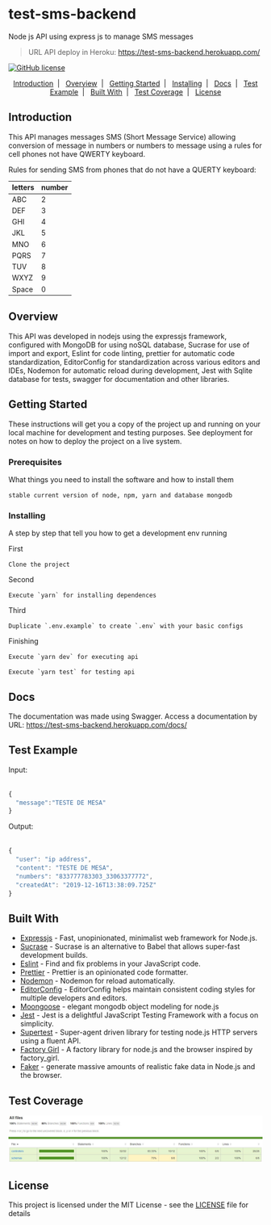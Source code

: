 # test-sms-backend
Node js API using express js to manage SMS messages


>URL API deploy in Heroku: https://test-sms-backend.herokuapp.com/

[![GitHub license](https://img.shields.io/badge/license-MIT-blue.svg)](https://github.com/raphaeldefalcoayres/lectures-backend/blob/master/LICENSE)

<p align="center">
  <a href="#introduction">Introduction</a>&nbsp;&nbsp;|&nbsp;&nbsp;
  <a href="#overview">Overview</a>&nbsp;&nbsp;|&nbsp;&nbsp;
  <a href="#getting-started">Getting Started</a>&nbsp;&nbsp;|&nbsp;&nbsp;
  <a href="#installing">Installing</a>&nbsp;&nbsp;|&nbsp;&nbsp;
  <a href="#docs">Docs</a>&nbsp;&nbsp;|&nbsp;&nbsp;
  <a href="#test-example">Test Example</a>&nbsp;&nbsp;|&nbsp;&nbsp;
  <a href="#built-with">Built With</a>&nbsp;&nbsp;|&nbsp;&nbsp;
  <a href="#test-coverage">Test Coverage</a>&nbsp;&nbsp;|&nbsp;&nbsp;
  <a href="#license">License</a>
</p>

## Introduction

This API manages messages SMS (Short Message Service) allowing conversion of message in numbers or numbers to message using a rules for cell phones not have QWERTY keyboard.

Rules for sending SMS from phones that do not have a QUERTY keyboard:

| letters | number |
|---------|--------|
|  ABC    | 2      |
|  DEF    | 3      |
|  GHI    | 4      |
|  JKL    | 5      |
|  MNO    | 6      |
|  PQRS   | 7      |
|  TUV    | 8      |
|  WXYZ   | 9      |
|  Space  | 0      |

## Overview

This API was developed in nodejs using the expressjs framework, configured with MongoDB for using noSQL database, Sucrase for use of import and export, Eslint for code linting, prettier for automatic code standardization, EditorConfig for standardization across various editors and IDEs, Nodemon for automatic reload during development, Jest with Sqlite database for tests, swagger for documentation and other libraries.

## Getting Started

These instructions will get you a copy of the project up and running on your local machine for development and testing purposes. See deployment for notes on how to deploy the project on a live system.

### Prerequisites

What things you need to install the software and how to install them

```
stable current version of node, npm, yarn and database mongodb
```

### Installing

A step by step that tell you how to get a development env running

First

```
Clone the project
```

Second

```
Execute `yarn` for installing dependences
```

Third

```
Duplicate `.env.example` to create `.env` with your basic configs
```

Finishing

```
Execute `yarn dev` for executing api
```
```
Execute `yarn test` for testing api
```

## Docs

The documentation was made using Swagger. Access a documentation by URL: https://test-sms-backend.herokuapp.com/docs/

## Test Example

Input:

```js

{
  "message":"TESTE DE MESA"
}

```

Output:

```js

{
  "user": "ip address",
  "content": "TESTE DE MESA",
  "numbers": "833777783303_33063377772",
  "createdAt": "2019-12-16T13:38:09.725Z"
}

```

## Built With

* [Expressjs](http://expressjs.com/) - Fast, unopinionated, minimalist web framework for Node.js.
* [Sucrase](https://sucrase.io/) - Sucrase is an alternative to Babel that allows super-fast development builds.
* [Eslint](https://eslint.org/) - Find and fix problems in your JavaScript code.
* [Prettier](https://prettier.io/) - Prettier is an opinionated code formatter.
* [Nodemon](https://nodemon.io/) -  Nodemon for reload automatically.
* [EditorConfig](https://editorconfig.org/) - EditorConfig helps maintain consistent coding styles for multiple developers and editors.
* [Moongoose](https://mongoosejs.com/) - elegant mongodb object modeling for node.js
* [Jest](https://jestjs.io/) - Jest is a delightful JavaScript Testing Framework with a focus on simplicity.
* [Supertest](http://visionmedia.github.io/superagent/) - Super-agent driven library for testing node.js HTTP servers using a fluent API.
* [Factory Girl](https://github.com/simonexmachina/factory-girl#readme) - A factory library for node.js and the browser inspired by factory_girl.
* [Faker](https://github.com/marak/Faker.js/) - generate massive amounts of realistic fake data in Node.js and the browser.

## Test Coverage

![Image of coverage](https://github.com/raphaeldefalcoayres/test-sms-backend/blob/master/.github/coverage-project.jpg)

## License

This project is licensed under the MIT License - see the [LICENSE](LICENSE) file for details
